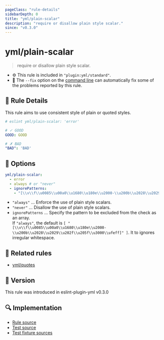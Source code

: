 ```yaml
---
pageClass: "rule-details"
sidebarDepth: 0
title: "yml/plain-scalar"
description: "require or disallow plain style scalar."
since: "v0.3.0"
---
```

# yml/plain-scalar

> require or disallow plain style scalar.

- :gear: This rule is included in `"plugin:yml/standard"`.
- :wrench: The `--fix` option on the [command line](https://eslint.org/docs/user-guide/command-line-interface#fixing-problems) can automatically fix some of the problems reported by this rule.

## :book: Rule Details

This rule aims to use consistent style of plain or quoted styles.

<eslint-code-block fix>

<!-- eslint-skip -->

```yaml
# eslint yml/plain-scalar: 'error'

# ✓ GOOD
GOOD: GOOD

# ✗ BAD
"BAD": 'BAD'
```

</eslint-code-block>

## :wrench: Options

```yaml
yml/plain-scalar:
  - error
  - always # or "never"
  - ignorePatterns:
    - "[\\v\\f\\u0085\\u00a0\\u1680\\u180e\\u2000-\\u200b\\u2028\\u2029\\u202f\\u205f\\u3000\\ufeff]"
```

- `"always"` ... Enforce the use of plain style scalars.
- `"never"` ... Disallow the use of plain style scalars.
- `ignorePatterns` ... Specify the pattern to be excluded from the check as an array.  
    If `"always"`, the default is `[ "[\\v\\f\\u0085\\u00a0\\u1680\\u180e\\u2000-\\u200b\\u2028\\u2029\\u202f\\u205f\\u3000\\ufeff]" ]`. It to ignores irregular whitespace.

## :couple: Related rules

- [yml/quotes]

[yml/quotes]: ./quotes.md

## :rocket: Version

This rule was introduced in eslint-plugin-yml v0.3.0

## :mag: Implementation

- [Rule source](https://github.com/ota-meshi/eslint-plugin-yml/blob/master/src/rules/plain-scalar.ts)
- [Test source](https://github.com/ota-meshi/eslint-plugin-yml/blob/master/tests/src/rules/plain-scalar.ts)
- [Test fixture sources](https://github.com/ota-meshi/eslint-plugin-yml/tree/master/tests/fixtures/rules/plain-scalar)
